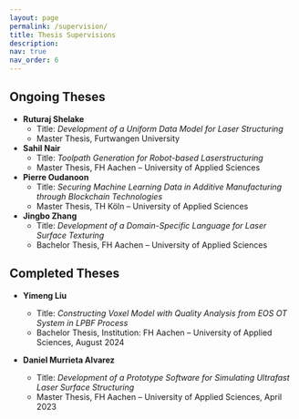 ```yaml
---
layout: page
permalink: /supervision/
title: Thesis Supervisions
description: 
nav: true
nav_order: 6
---
```


## Ongoing Theses
- **Ruturaj Shelake**
	- Title: *Development of a Uniform Data Model for Laser Structuring*
	- Master Thesis, Furtwangen University
- **Sahil Nair**
	- Title: *Toolpath Generation for Robot-based Laserstructuring*
	- Master Thesis, FH Aachen – University of Applied Sciences 
- **Pierre Oudanoon**
	- Title: *Securing Machine Learning Data in Additive Manufacturing through Blockchain Technologies*
	- Master Thesis, TH Köln – University of Applied Sciences
- **Jingbo Zhang**
	- Title: *Development of a Domain-Specific Language for Laser Surface Texturing*
	- Bachelor Thesis, FH Aachen – University of Applied Sciences

## Completed Theses

- **Yimeng Liu**
	- Title: *Constructing Voxel Model with Quality Analysis from EOS OT System in LPBF Process*
	- Bachelor Thesis, Institution: FH Aachen – University of Applied Sciences, August 2024
	
- **Daniel Murrieta Alvarez**
	- Title: *Development of a Prototype Software for Simulating Ultrafast Laser Surface Structuring*
	- Master Thesis, FH Aachen – University of Applied Sciences, April 2023